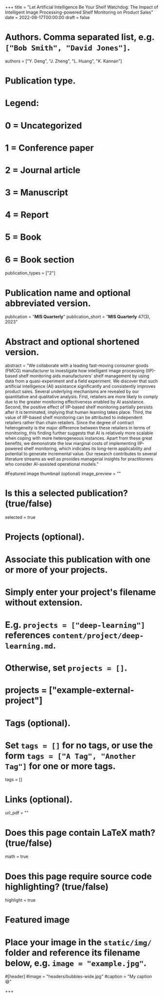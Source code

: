 +++
title = "Let Artificial Intelligence Be Your Shelf Watchdog: The Impact of Intelligent Image Processing-powered Shelf Monitoring on Product Sales"
date = 2022-08-17T00:00:00
draft = false

# Authors. Comma separated list, e.g. `["Bob Smith", "David Jones"]`.
authors = ["Y. Deng", "J. Zheng", "L. Huang", "K. Kannan"]

# Publication type.
# Legend:
# 0 = Uncategorized
# 1 = Conference paper
# 2 = Journal article
# 3 = Manuscript
# 4 = Report
# 5 = Book
# 6 = Book section
publication_types = ["2"]

# Publication name and optional abbreviated version.
publication = "**MIS Quarterly**"
publication_short = "**MIS Quarterly** 47(3), 2023"

# Abstract and optional shortened version.
abstract = "We collaborate with a leading fast-moving consumer goods (FMCG) manufacturer to investigate how intelligent image processing (IIP)-based shelf monitoring aids manufacturers' shelf management by using data from a quasi-experiment and a field experiment. We discover that such artificial intelligence (AI) assistance significantly and consistently improves product sales. Several underlying mechanisms are revealed by our quantitative and qualitative analysis. First, retailers are more likely to comply due to the greater monitoring effectiveness enabled by AI assistance. Second, the positive effect of IIP-based shelf monitoring partially persists after it is terminated, implying that human learning takes place. Third, the value of IIP-based shelf monitoring can be attributed to independent retailers rather than chain retailers. Since the degree of contract heterogeneity is the major difference between these retailers in terms of monitoring, this finding further suggests that AI is relatively more scalable when coping with more heterogeneous instances. Apart from these great benefits, we demonstrate the low marginal costs of implementing IIP-powered shelf monitoring, which indicates its long-term applicability and potential to generate incremental value. Our research contributes to several literature streams as well as provides managerial insights for practitioners who consider AI-assisted operational models."

#Featured image thumbnail (optional)
image_preview = ""

# Is this a selected publication? (true/false)
selected = true

# Projects (optional).
#   Associate this publication with one or more of your projects.
#   Simply enter your project's filename without extension.
#   E.g. `projects = ["deep-learning"]` references `content/project/deep-learning.md`.
#   Otherwise, set `projects = []`.
# projects = ["example-external-project"]

# Tags (optional).
#   Set `tags = []` for no tags, or use the form `tags = ["A Tag", "Another Tag"]` for one or more tags.
tags = []

# Links (optional).
url_pdf = ""

# Does this page contain LaTeX math? (true/false)
math = true

# Does this page require source code highlighting? (true/false)
highlight = true

# Featured image
# Place your image in the `static/img/` folder and reference its filename below, e.g. `image = "example.jpg"`.
#[header]
#image = "headers/bubbles-wide.jpg"
#caption = "My caption :smile:"

+++
